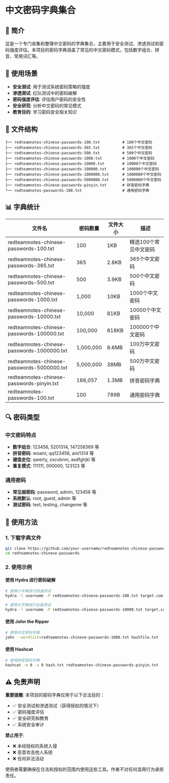# 中文密码字典集合

## 📖 简介

这是一个专门收集和整理中文密码的字典集合，主要用于安全测试、渗透测试和密码强度评估。本项目的密码字典涵盖了常见的中文密码模式，包括数字组合、拼音、常用词汇等。

## 🎯 使用场景

- **安全测试**: 用于测试系统密码策略的强度
- **渗透测试**: 红队测试中的密码破解
- **密码强度评估**: 评估用户密码的安全性
- **安全研究**: 分析中文密码的常见模式
- **教育目的**: 学习密码安全相关知识

## 📁 文件结构

```
├── redteamnotes-chinese-passwords-100.txt          # 100个中文密码
├── redteamnotes-chinese-passwords-365.txt          # 365个中文密码
├── redteamnotes-chinese-passwords-500.txt          # 500个中文密码
├── redteamnotes-chinese-passwords-1000.txt         # 1000个中文密码
├── redteamnotes-chinese-passwords-10000.txt        # 10000个中文密码
├── redteamnotes-chinese-passwords-100000.txt       # 100000个中文密码
├── redteamnotes-chinese-passwords-1000000.txt      # 1000000个中文密码
├── redteamnotes-chinese-passwords-5000000.txt      # 5000000个中文密码
├── redteamnotes-chinese-passwords-pinyin.txt       # 拼音密码字典
└── redteamnotes-passwords-100.txt                  # 通用密码字典
```

## 📊 字典统计

| 文件名 | 密码数量 | 文件大小 | 描述 |
|--------|----------|----------|------|
| redteamnotes-chinese-passwords-100.txt | 100 | 1KB | 精选100个常见中文密码 |
| redteamnotes-chinese-passwords-365.txt | 365 | 2.8KB | 365个中文密码 |
| redteamnotes-chinese-passwords-500.txt | 500 | 3.9KB | 500个中文密码 |
| redteamnotes-chinese-passwords-1000.txt | 1,000 | 10KB | 1000个中文密码 |
| redteamnotes-chinese-passwords-10000.txt | 10,000 | 81KB | 10000个中文密码 |
| redteamnotes-chinese-passwords-100000.txt | 100,000 | 818KB | 100000个中文密码 |
| redteamnotes-chinese-passwords-1000000.txt | 1,000,000 | 8.6MB | 100万中文密码 |
| redteamnotes-chinese-passwords-5000000.txt | 5,000,000 | 38MB | 500万中文密码 |
| redteamnotes-chinese-passwords-pinyin.txt | 166,057 | 1.3MB | 拼音密码字典 |
| redteamnotes-passwords-100.txt | 100 | 789B | 通用密码字典 |

## 🔍 密码类型

### 中文密码特点
- **数字组合**: 123456, 5201314, 147258369 等
- **拼音密码**: woaini, qq123456, aini1314 等
- **键盘走位**: qwerty, zxcvbnm, asdfghjkl 等
- **重复模式**: 111111, 000000, 123123 等

### 通用密码
- **常见弱密码**: password, admin, 123456 等
- **系统默认**: root, guest, admin 等
- **测试密码**: test, testing, changeme 等

## 🚀 使用方法

### 1. 下载字典文件
```bash
git clone https://github.com/your-username/redteamnotes-chinese-passwords.git
cd redteamnotes-chinese-passwords
```

### 2. 使用示例

#### 使用 Hydra 进行密码破解
```bash
# 使用小字典进行快速测试
hydra -l username -P redteamnotes-chinese-passwords-100.txt target.com ssh

# 使用大字典进行全面测试
hydra -l username -P redteamnotes-chinese-passwords-10000.txt target.com ssh
```

#### 使用 John the Ripper
```bash
# 使用中文密码字典
john --wordlist=redteamnotes-chinese-passwords-1000.txt hashfile.txt
```

#### 使用 Hashcat
```bash
# 使用拼音密码字典
hashcat -m 0 -a 0 hash.txt redteamnotes-chinese-passwords-pinyin.txt
```

## ⚠️ 免责声明

**重要提醒**: 本项目的密码字典仅用于以下合法目的：

- ✅ 安全测试和渗透测试（获得授权的情况下）
- ✅ 密码强度评估
- ✅ 安全研究和教育
- ✅ 系统安全审计

**禁止用于**:
- ❌ 未经授权的系统入侵
- ❌ 恶意攻击他人系统
- ❌ 任何非法活动

使用者需要确保在合法和授权的范围内使用这些工具。作者不对任何滥用行为承担责任。
